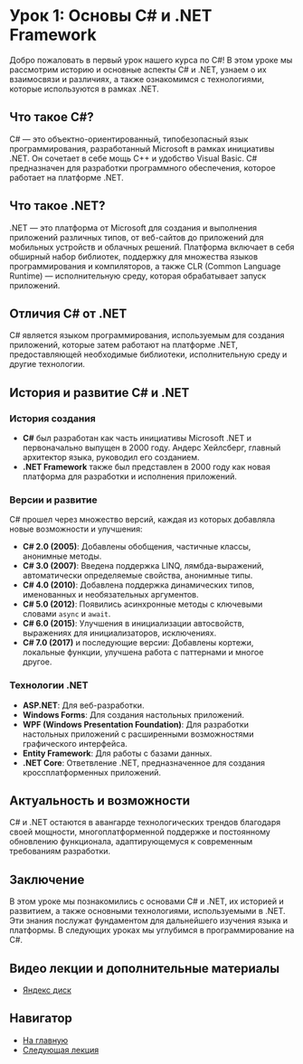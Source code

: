 # Урок 1: Основы C# и .NET Framework

Добро пожаловать в первый урок нашего курса по C#! В этом уроке мы рассмотрим историю и основные аспекты C# и .NET, узнаем о их взаимосвязи и различиях, а также ознакомимся с технологиями, которые используются в рамках .NET.

## Что такое C#?

C# — это объектно-ориентированный, типобезопасный язык программирования, разработанный Microsoft в рамках инициативы .NET. Он сочетает в себе мощь C++ и удобство Visual Basic. C# предназначен для разработки программного обеспечения, которое работает на платформе .NET.

## Что такое .NET?

.NET — это платформа от Microsoft для создания и выполнения приложений различных типов, от веб-сайтов до приложений для мобильных устройств и облачных решений. Платформа включает в себя обширный набор библиотек, поддержку для множества языков программирования и компиляторов, а также CLR (Common Language Runtime) — исполнительную среду, которая обрабатывает запуск приложений.

## Отличия C# от .NET

C# является языком программирования, используемым для создания приложений, которые затем работают на платформе .NET, предоставляющей необходимые библиотеки, исполнительную среду и другие технологии. 

## История и развитие C# и .NET

### История создания
- **C#** был разработан как часть инициативы Microsoft .NET и первоначально выпущен в 2000 году. Андерс Хейлсберг, главный архитектор языка, руководил его созданием.
- **.NET Framework** также был представлен в 2000 году как новая платформа для разработки и исполнения приложений.

### Версии и развитие
C# прошел через множество версий, каждая из которых добавляла новые возможности и улучшения:
- **C# 2.0 (2005)**: Добавлены обобщения, частичные классы, анонимные методы.
- **C# 3.0 (2007)**: Введена поддержка LINQ, лямбда-выражений, автоматически определяемые свойства, анонимные типы.
- **C# 4.0 (2010)**: Добавлена поддержка динамических типов, именованных и необязательных аргументов.
- **C# 5.0 (2012)**: Появились асинхронные методы с ключевыми словами `async` и `await`.
- **C# 6.0 (2015)**: Улучшения в инициализации автосвойств, выражениях для инициализаторов, исключениях.
- **C# 7.0 (2017)** и последующие версии: Добавлены кортежи, локальные функции, улучшена работа с паттернами и многое другое.

### Технологии .NET
- **ASP.NET**: Для веб-разработки.
- **Windows Forms**: Для создания настольных приложений.
- **WPF (Windows Presentation Foundation)**: Для разработки настольных приложений с расширенными возможностями графического интерфейса.
- **Entity Framework**: Для работы с базами данных.
- **.NET Core**: Ответвление .NET, предназначенное для создания кроссплатформенных приложений.

## Актуальность и возможности

C# и .NET остаются в авангарде технологических трендов благодаря своей мощности, многоплатформенной поддержке и постоянному обновлению функционала, адаптирующемуся к современным требованиям разработки.

## Заключение

В этом уроке мы познакомились с основами C# и .NET, их историей и развитием, а также основными технологиями, используемыми в .NET. Эти знания послужат фундаментом для дальнейшего изучения языка и платформы. В следующих уроках мы углубимся в программирование на C#.


## Видео лекции и дополнительные материалы

- [Яндекс диск](https://disk.yandex.ru/d/elleXvTPvr1r5Q)

## Навигатор

- [На главную](/index.md)
- [Следующая  лекция](/B01_L02_Setup/README.md)